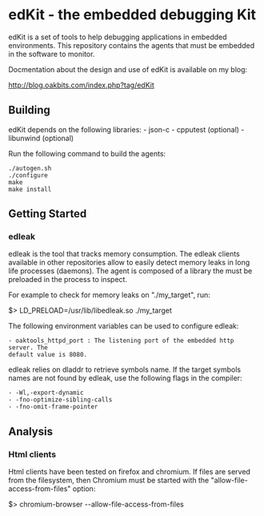 # edKit - the embedded debugging Kit

edKit is a set of tools to help debugging applications in embedded environments.
This repository contains the agents that must be embedded in the software to
monitor.

Docmentation about the design and use of edKit is available on my blog:

http://blog.oakbits.com/index.php?tag/edKit

## Building

edKit depends on the following libraries:
    - json-c
    - cpputest (optional)
    - libunwind (optional)

Run the following command to build the agents:

    ./autogen.sh
    ./configure
    make
    make install

## Getting Started

### edleak

edleak is the tool that tracks memory consumption. The edleak clients available
in other repositories allow to easily detect memory leaks in long life processes
(daemons). The agent is composed of a library the must be preloaded in the
process to inspect.

For example to check for memory leaks on "./my_target", run:

   $> LD_PRELOAD=/usr/lib/libedleak.so ./my_target

The following environment variables can be used to configure edleak:

    - oaktools_httpd_port : The listening port of the embedded http server. The
    default value is 8080.

edleak relies on dladdr to retrieve symbols name. If the target symbols names
are not found by edleak, use the following flags in the compiler:

    - -Wl,-export-dynamic
    - -fno-optimize-sibling-calls
    - -fno-omit-frame-pointer

## Analysis

### Html clients

Html clients have been tested on firefox and chromium. If files are served from
the filesystem, then Chromium must be started with the
"allow-file-access-from-files" option:

   $> chromium-browser --allow-file-access-from-files
